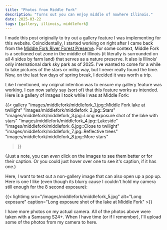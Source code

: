 ```yaml
---
title: "Photos from Middle Fork"
description: "Turns out you can enjoy middle of nowhere Illinois."
date: 2025-03-22
tags: [gallery, illinois, middlefork]
---
```


I made this post originally to try out a gallery feature I was implementing for this website. Coincidentally, I started working on right after I came back from the [Middle Fork River Forest Preserve](https://www.champaignforests.org/forest-preserve/champaign-county/middle-fork-river). For some context, Middle Fork is a sectioned out zone in the middle of Illinois (it literally is surrounded on all 4 sides by farm land) that serves as a nature preserve. It also is Illinois' only international dark sky park as of 2025. I've wanted to come for a while to take pictures of the stars or milky way, but I never really found the time. Now, on the last few days of spring break, I decided it was worth a trip. 

Like I mentioned, my original intention was to ensure my gallery feature was working. I can now safely say (sort of) that this feature works as intended. Here is a gallery of images I took while I was at Middle Fork: 

{{< gallery
  "images/middlefork/middlefork_1.jpg::Middle Fork lake at twilight"
  "images/middlefork/middlefork_2.jpg::Stars"
  "images/middlefork/middlefork_3.jpg::Long exposure shot of the lake with stars"
  "images/middlefork/middlefork_4.jpg::Lakeside"
  "images/middlefork/middlefork_6.jpg::Close to twilight"
  "images/middlefork/middlefork_7.jpg::Reflective trees"
  "images/middlefork/middlefork_8.jpg::More stars"
>}}

(Just a note, you can *even* click on the images to see them better or for their caption. Or you could just hover over one to see it's caption, if it has one.)

Here, I want to test out a non-gallery image that can also open up a pop up. Here is one I like (even though its blurry cause I couldn't hold my camera still enough for the 8 second exposure):

{{< lightimg src="/images/middlefork/middlefork_5.jpg" alt="Long exposure" caption="Long exposure shot of the lake at Middle Fork" >}}

I have more photos on my actual camera. All of the photos above were taken with a Samsung S24+. When I have time (or if I remember), I'll upload some of the photos from my camera to here.